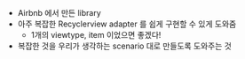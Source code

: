 * Airbnb 에서 만든 library
* 아주 복잡한 Recyclerview adapter 를 쉽게 구현할 수 있게 도와줌
  * 1개의 viewtype, item 이었으면 좋겠다!
* 복잡한 것을 우리가 생각하는 scenario 대로 만들도록 도와주는 것